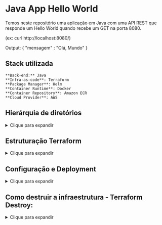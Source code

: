 
# Java App Hello World

Temos neste repositório uma aplicação em Java com uma API REST que responde um Hello World quando recebe um GET na porta 8080. 

(ex: curl http://localhost:8080/)

Output: 
    { "mensagem" : "Olá, Mundo" }

## Stack utilizada

```
**Back-end:** Java
**Infra-as-code**: Terraform
**Package Manager**: Helm
**Container Runtime**: Docker
**Container Repository**: Amazon ECR
**Cloud Provider**: AWS
``` 

## Hierárquia de diretórios

<details><summary> Clique para expandir</summary>
<p>

```plaintext

├── LICENSE
├── README.md
├── .github
│   └── workflows
│       └── BuildAndDeploy.yaml
├── app
│   ├── .gitignore
│   ├── Dockerfile
│   ├── mvnw
│   ├── mvnw.cmd
│   ├── pom.xml
│   ├── .mvn
│   │   └── wrapper
│   │       ├── maven-wrapper.jar
│   │       └── maven-wrapper.properties
│   └── src
│       ├── main
│       │   ├── java
│       │   │   └── com
│       │   │       └── example
│       │   │           └── app
│       │   │               ├── AppAController.java
│       │   │               └── AppApplication.java
│       │   └── resources
│       │       └── application.properties
│       └── test
│           └── java
│               └── com
│                   └── example
│                       └── app
│                           └── AppApplicationTests.java
├── helm
│   ├── .helmignore
│   ├── Chart.yaml
│   ├── values.yaml
│   └── templates
│       ├── deployment.yaml
│       ├── ingress.yaml
│       ├── service.yaml
│       ├── serviceaccount.yaml
│       ├── _helpers.tpl
│       └── tests
│           └── test-connection.yaml
└── infra
    ├── cleaning.json
    ├── loadbalancer.tf
    ├── provider.tf
    ├── route53.tf
    ├── securitygroup.tf
    ├── terraform.tfvars
    └── variables.tf
```

</p>
</details>

<!-- BEGIN_TF_DOCS -->

## Estruturação Terraform 

<details><summary> Clique para expandir</summary>
<p>

## Diretórios ##

|   Diretório       | Descrição |
|-------------------|-----------|
| `/.github/workflows` |     Diretório que contém todas as configurações do Pipeline Actions do repositório.       |
| `/app`               |     Diretório que contém todos os arquivos, diretórios e subdiretórios da aplicação Java  |
| `/helm`              |     Diretório que contém todos os manifestos de configuração do Helm Chart da aplicação.  |
| `/infra`             |     Diretório que contém todos os arquivos de configuração de infra-as-code Terraform.    |

## Requirements

| Name | Version |
|------|---------|
| `terraform` | >= 0.13 |

## Providers

| Name | Version |
|------|---------|
|  `hashicorp/aws`    | ~> 4.47.0   |


## Modules

No modules.

## Arquivos

| Name | Descrição |
|------|-----------|
|`provider.tf` | Arquivo que contém configurações de provider terraform, tais como backend state e versão do binário.|
|`loadbalancer.tf` | Arquivo que contém as configurações do Load Balancer |
|`route53.tf` | Arquivo que contém as configurações do Route53. |
|`securitygroup.tf` | Arquivo que contém as configurações do Security Group. |
|`terraform.tfvars` | Arquivo que contém entradas de variáveis do Terraform. |
|`variables.tf` | Arquivo que contém as declarações de variáveis e seus tipos.|

## Resources

| Name | Type | File |
|------|------| ---- |
| `aws_lb.app_load_balancer`      | resource | loadbalancer.tf |
| `aws_route53_record.app_cname`  | resource | route53.tf |
| `aws_security_group.sg_load_balancer`  | resource | securitygroup.tf |

## Inputs terraform.tfvars 

| Name | Description | Type | Default | Required |
|------|-------------|------|---------|:--------:|
| `name`             |  Nome da Aplicação                             | `string`         | app | yes |
| `subnets`          |  Subnets para uso no Load Balancer             | `string list`     | ["subnet-02a847612875d595f", "subnet-094a63fc4a2245b06", "subnet-0077940cf1c7eb53d"] | yes |
| `internal`         |  Conectividade do Balanceador de Carga         | `boolean`         | false | yes |
| `internal`         |  Tipo de Balanceador                           | `string`          | application | yes |
| `vpc_id`           |  ID da VPC                                     | `string`          | "vpc-0857ec9c2dc1874af" | yes |
| `eks_cluster_name` | Nome do Cluster EKS                            | `string`          | "eks-cluster" | yes |
| `zone_id`          | ID da Zona DNS - Route53                       | `string`          |   = "DKHNIA123" | yes

</p>
</details>


## Configuração e Deployment ##

<details><summary> Clique para expandir</summary>
<p>

### Step 1: Configurando credenciais AWS como Secret no Github

    - Crie suas credenciais na AWS e configure as secrets no Github:

    aws-access-key-id:      ${{ secrets.AWS_ACCESS_KEY_ID }}
    aws-secret-access-key:  ${{ secrets.AWS_SECRET_ACCESS_KEY }}
    aws-account-id:         ${{ secrets.AWS_ACCOUNT_ID }}

https://docs.github.com/pt/actions/security-guides/using-secrets-in-github-actions

<img src="https://docs.github.com/assets/cb-28266/mw-1440/images/help/repository/repo-actions-settings.webp">

<img src="https://docs.github.com/assets/cb-62141/mw-1440/images/help/repository/actions-secrets-tab.webp">

### Step 2: Configurando EKS Config Context

    - Colete as configurações de contexto do seu cluster EKS na AWS e armazene numa Secret do Github com o nome KUBE_CONFIG_DATA.

    - Acesse o CloudShell da sua Conta AWS:
      aws eks update-kubeconfig --name eks-cluster --region us-east-1

    - Copie o conteúdo do  '~/.kube/config' e crie a secret no Github.
      KUBE_CONFIG_DATA: ${{ secrets.KUBE_CONFIG_DATA }}

### Step 3: Configurando terraform.tfvars

    - Para fazer deploy preencha as configurações conforme instruções no 'terraform.tfvars', substitua pelos valores da sua conta AWS.
```
name               = "app"
subnets            = ["subnet123"]
internal           = false
load_balancer_type = "application"
vpc_id             = "vpc-123"
eks_cluster_name   = "eks-cluster"
zone_id            = "DKHNIA123"
``` 

### Step 4: Fazendo Push e Commit

    - Clone o repositório, escreva um commit e faça um push na branch "dev".
    
    git clone https://github.com/ewertonnunes/sre-challenge/
    git checkout dev
    git add . 
    git commit -m "Meu primeiro deploy" 
    git push

    - Ao efetuar o push automaticamente a esteira será disparada e fará criação da infra.
    - E Deploy da aplicação no ambiente de desenvolvimento.
    - Após faça a aprovação do PR para Main para executar deploy em Produção.

</p>
</details>    

## Como destruir a infraestrutura - Terraform Destroy:

<details><summary> Clique para expandir</summary>
<p>

    - Para destruir a infra utilize o arquivo "/infra/cleaning.json" e atribua o valor:

        '{ "destroy" : "true" }'

    - Esta configuração executará um terraform destroy em todos os elementos da infra.
</p>
</details>